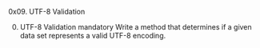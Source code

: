 0x09. UTF-8 Validation

0. UTF-8 Validation mandatory
Write a method that determines if a given data set represents a valid UTF-8 encoding.